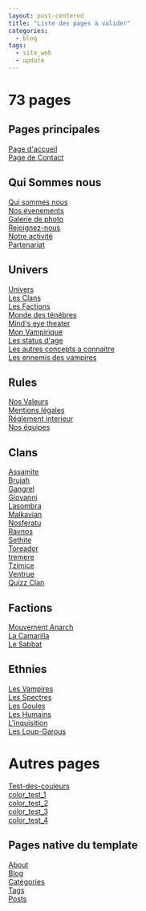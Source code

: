 ```yaml
---
layout: post-centered
title: "Liste des pages à valider"
categories:
  - blog
tags:
  - site_web
  - update
---
```

# 73 pages

## Pages principales
[Page d'accueil](https://akrib.github.io/site_camarilla_dauphinoise/)<br/>
[Page de Contact](https://akrib.github.io/site_camarilla_dauphinoise/contact/)<br/>

## Qui Sommes nous
[Qui sommes nous](https://akrib.github.io/site_camarilla_dauphinoise/qui_sommes_nous/)<br/>
[Nos évenements](https://akrib.github.io/site_camarilla_dauphinoise/qui_sommes_nous/events/)<br/>
[Galerie de photo](https://akrib.github.io/site_camarilla_dauphinoise/qui_sommes_nous/gallery/)<br/>
[Rejoignez-nous](https://akrib.github.io/site_camarilla_dauphinoise/qui_sommes_nous/join/)<br/>
[Notre activité](https://akrib.github.io/site_camarilla_dauphinoise/qui_sommes_nous/notre_activite/)<br/>
[Partenariat](https://akrib.github.io/site_camarilla_dauphinoise/qui_sommes_nous/partenariat/)<br/>

## Univers
[Univers](https://akrib.github.io/site_camarilla_dauphinoise/univers/)<br/>
[Les Clans](https://akrib.github.io/site_camarilla_dauphinoise/univers/clans/)<br/>
[Les Factions](https://akrib.github.io/site_camarilla_dauphinoise/univers/factions/)<br/>
[Monde des ténébres](https://akrib.github.io/site_camarilla_dauphinoise/univers/mdt/)<br/>
[Mind's eye theater](https://akrib.github.io/site_camarilla_dauphinoise/univers/met/)<br/>
[Mon Vampirique](https://akrib.github.io/site_camarilla_dauphinoise/univers/monde_vampirique/)<br/>
[Les status d'age](https://akrib.github.io/site_camarilla_dauphinoise/univers/status_age/)<br/>
[Les autres concepts a connaitre](https://akrib.github.io/site_camarilla_dauphinoise/univers/autres_concepts/)<br/>
[Les ennemis des vampires](https://akrib.github.io/site_camarilla_dauphinoise/univers/ethnies/)<br/>

## Rules
[Nos Valeurs](https://akrib.github.io/site_camarilla_dauphinoise/rules/)<br/>
[Mentions légales](https://akrib.github.io/site_camarilla_dauphinoise/rules/mentions-legales/)<br/>
[Réglement interieur](https://akrib.github.io/site_camarilla_dauphinoise/rules/ri/)<br/>
[Nos équipes](https://akrib.github.io/site_camarilla_dauphinoise/rules/teams/)<br/>

## Clans
[Assamite](https://akrib.github.io/site_camarilla_dauphinoise/clan/assamite/)<br/>
[Brujah](https://akrib.github.io/site_camarilla_dauphinoise/clan/brujah/)<br/>
[Gangrel](https://akrib.github.io/site_camarilla_dauphinoise/clan/gangrel/)<br/>
[Giovanni](https://akrib.github.io/site_camarilla_dauphinoise/clan/giovanni/)<br/>
[Lasombra](https://akrib.github.io/site_camarilla_dauphinoise/clan/lasombra/)<br/>
[Malkavian](https://akrib.github.io/site_camarilla_dauphinoise/clan/malkavian/)<br/>
[Nosferatu](https://akrib.github.io/site_camarilla_dauphinoise/clan/nosferatu/)<br/>
[Ravnos](https://akrib.github.io/site_camarilla_dauphinoise/clan/ravnos/)<br/>
[Sethite](https://akrib.github.io/site_camarilla_dauphinoise/clan/sethite/)<br/>
[Toreador](https://akrib.github.io/site_camarilla_dauphinoise/clan/toreador/)<br/>
[tremere](https://akrib.github.io/site_camarilla_dauphinoise/clan/tremere/)<br/>
[Tzimice](https://akrib.github.io/site_camarilla_dauphinoise/clan/tzimisce/)<br/>
[Ventrue](https://akrib.github.io/site_camarilla_dauphinoise/clan/ventrue/)<br/>
[Quizz Clan](https://akrib.github.io/site_camarilla_dauphinoise/clan/quiz-clan/)<br/>

## Factions
[Mouvement Anarch](https://akrib.github.io/site_camarilla_dauphinoise/factions/anarch/)<br/>
[La Camarilla](https://akrib.github.io/site_camarilla_dauphinoise/factions/camarilla/)<br/>
[Le Sabbat](https://akrib.github.io/site_camarilla_dauphinoise/factions/sabbat/)<br/>

## Ethnies
[Les Vampires](https://akrib.github.io/site_camarilla_dauphinoise/ethnies/vampire/)<br/>
[Les Spectres](https://akrib.github.io/site_camarilla_dauphinoise/ethnies/spectre/)<br/>
[Les Goules](https://akrib.github.io/site_camarilla_dauphinoise/ethnies/goule/)<br/>
[Les Humains](https://akrib.github.io/site_camarilla_dauphinoise/ethnies/humain/)<br/>
[L'inquisition](https://akrib.github.io/site_camarilla_dauphinoise/ethnies/inquisition/)<br/>
[Les Loup-Garous](https://akrib.github.io/site_camarilla_dauphinoise/ethnies/loup-garou/)<br/>

# Autres pages
[Test-des-couleurs](https://akrib.github.io/site_camarilla_dauphinoise/blog/Test-des-couleurs/)<br/>
[color_test_1](https://akrib.github.io/site_camarilla_dauphinoise/color_test_1/)<br/>
[color_test_2](https://akrib.github.io/site_camarilla_dauphinoise/color_test_2/)<br/>
[color_test_3](https://akrib.github.io/site_camarilla_dauphinoise/color_test_3/)<br/>
[color_test_4](https://akrib.github.io/site_camarilla_dauphinoise/color_test_4/)<br/>

## Pages native du template
[About](https://akrib.github.io/site_camarilla_dauphinoise/about/)<br/>
[Blog](https://akrib.github.io/site_camarilla_dauphinoise/blog/)<br/>
[Catégories](https://akrib.github.io/site_camarilla_dauphinoise/categories/)<br/>
[Tags](https://akrib.github.io/site_camarilla_dauphinoise/tags/)<br/>
[Posts](https://akrib.github.io/site_camarilla_dauphinoise/posts/)<br/>
